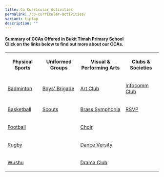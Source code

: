 ```yaml
---
title: Co Curricular Activities
permalink: /co-curricular-activities/
variant: tiptap
description: ""
---
```

<h4>Summary of CCAs Offered in Bukit Timah Primary School<br>Click on the links below to find out more about our CCAs.<br></h4>
<table style="minWidth: 100px">
<colgroup>
<col>
<col>
<col>
<col>
</colgroup>
<tbody>
<tr>
<th rowspan="1" colspan="1">
<p>Physical Sports</p>
</th>
<th rowspan="1" colspan="1">
<p><strong>Uniformed Groups</strong>
</p>
</th>
<th rowspan="1" colspan="1">
<p><strong>Visual &amp; Performing Arts</strong>
</p>
</th>
<th rowspan="1" colspan="1">
<p><strong>Clubs &amp; Societies</strong>
</p>
</th>
</tr>
<tr>
<td rowspan="1" colspan="1">
<p><a href="https://www.bukittimahpri.moe.edu.sg/cca/physical-sports/badminton/" rel="noopener nofollow" target="_blank">Badminton</a>
</p>
</td>
<td rowspan="1" colspan="1">
<p><a href="https://www.bukittimahpri.moe.edu.sg/cca/uniformed-groups/boys-brigade/" rel="noopener nofollow" target="_blank">Boys' Brigade</a>
</p>
</td>
<td rowspan="1" colspan="1">
<p><a href="https://www.bukittimahpri.moe.edu.sg/cca/visual-and-performing-arts/art-club/" rel="noopener nofollow" target="_blank">Art Club</a>
</p>
</td>
<td rowspan="1" colspan="1">
<p><a href="https://www.bukittimahpri.moe.edu.sg/cca/clubs-and-societies/infocomm-club/" rel="noopener nofollow" target="_blank">Infocomm Club</a>
</p>
</td>
</tr>
<tr>
<td rowspan="1" colspan="1">
<p><a href="https://www.bukittimahpri.moe.edu.sg/cca/physical-sports/basketball/" rel="noopener nofollow" target="_blank">Basketball</a>
</p>
</td>
<td rowspan="1" colspan="1">
<p><a href="https://www.bukittimahpri.moe.edu.sg/cca/uniformed-groups/scouts/" rel="noopener nofollow" target="_blank">Scouts</a>
</p>
</td>
<td rowspan="1" colspan="1">
<p><a href="https://www.bukittimahpri.moe.edu.sg/cca/visual-and-performing-arts/brass-symphonia/" rel="noopener nofollow" target="_blank">Brass Symphonia</a>
</p>
</td>
<td rowspan="1" colspan="1">
<p><a href="https://www.bukittimahpri.moe.edu.sg/cca/clubs-and-societies/rsvp/" rel="noopener nofollow" target="_blank">RSVP</a>
</p>
</td>
</tr>
<tr>
<td rowspan="1" colspan="1">
<p><a href="https://www.bukittimahpri.moe.edu.sg/cca/physical-sports/football/" rel="noopener nofollow" target="_blank">Football</a>
</p>
</td>
<td rowspan="1" colspan="1">
<p></p>
</td>
<td rowspan="1" colspan="1">
<p><a href="https://www.bukittimahpri.moe.edu.sg/cca/visual-and-performing-arts/choir/" rel="noopener nofollow" target="_blank">Choir</a>
</p>
</td>
<td rowspan="1" colspan="1">
<p></p>
</td>
</tr>
<tr>
<td rowspan="1" colspan="1">
<p><a href="https://www.bukittimahpri.moe.edu.sg/cca/physical-sports/rugby/" rel="noopener nofollow" target="_blank">Rugby</a>
</p>
</td>
<td rowspan="1" colspan="1">
<p></p>
</td>
<td rowspan="1" colspan="1">
<p><a href="https://www.bukittimahpri.moe.edu.sg/cca/visual-and-performing-arts/dance-versity/" rel="noopener nofollow" target="_blank">Dance Versity</a>
</p>
</td>
<td rowspan="1" colspan="1">
<p></p>
</td>
</tr>
<tr>
<td rowspan="1" colspan="1">
<p><a href="https://www.bukittimahpri.moe.edu.sg/wushu/" rel="noopener nofollow" target="_blank">Wushu</a>
</p>
</td>
<td rowspan="1" colspan="1">
<p></p>
</td>
<td rowspan="1" colspan="1">
<p><a href="https://www.bukittimahpri.moe.edu.sg/cca/visual-and-performing-arts/drama-club/" rel="noopener nofollow" target="_blank">Drama Club</a>
</p>
</td>
<td rowspan="1" colspan="1">
<p></p>
</td>
</tr>
</tbody>
</table>
<p></p>